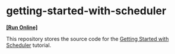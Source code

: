 # getting-started-with-scheduler
<!-- run online -->
**[[Run Online]](https://codecentral.devexpress.com/312264154/)**
<!-- run online end -->

This repository stores the source code for the [Getting Started with Scheduler](https://js.devexpress.com/Documentation/Guide/UI_Components/Scheduler/Getting_Started_with_Scheduler/) tutorial.

